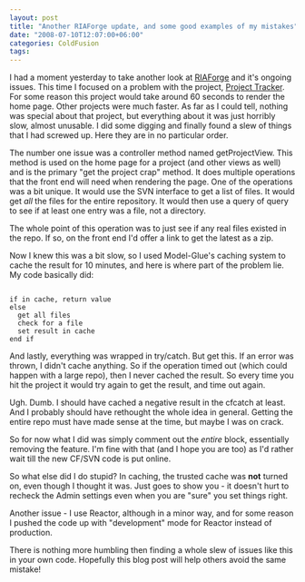 ```yaml
---
layout: post
title: "Another RIAForge update, and some good examples of my mistakes"
date: "2008-07-10T12:07:00+06:00"
categories: ColdFusion 
tags: 
---
```


I had a moment yesterday to take another look at <a href="http://www.riaforge.org">RIAForge</a> and it's ongoing issues. This time I focused on a problem with the project, <a href="http://projecttracker.riaforge.org/">Project Tracker</a>. For some reason this project would take around 60 seconds to render the home page. Other projects were much faster. As far as I could tell, nothing was special about that project, but everything about it was just horribly slow, almost unusable. I did some digging and finally found a slew of things that I had screwed up. Here they are in no particular order.
<!--more-->
The number one issue was a controller method named getProjectView. This method is used on the home page for a project (and other views as well) and is the primary "get the project crap" method. It does multiple operations that the front end will need when rendering the page. One of the operations was a bit unique. It would use the SVN interface to get a list of files. It would get <i>all</i> the files for the entire repository. It would then use a query of query to see if at least one entry was a file, not a directory. 

The whole point of this operation was to just see if any real files existed in the repo. If so, on the front end I'd offer a link to get the latest as a zip. 

Now I knew this was a bit slow, so I used Model-Glue's caching system to cache the result for 10 minutes, and here is where part of the problem lie. My code basically did:

<code>
if in cache, return value
else
  get all files
  check for a file
  set result in cache
end if
</code>

And lastly, everything was wrapped in try/catch. But get this. If an error was thrown, I didn't cache anything. So if the operation timed out (which could happen with a large repo), then I never cached the result. So every time you hit the project it would try again to get the result, and time out again.

Ugh. Dumb. I should have cached a negative result in the cfcatch at least. And I probably should have rethought the whole idea in general. Getting the entire repo must have made sense at the time, but maybe I was on crack.

So for now what I did was simply comment out the <i>entire</i> block, essentially removing the feature. I'm fine with that (and I hope you are too) as I'd rather wait till the new CF/SVN code is put online.

So what else did I do stupid? In caching, the trusted cache was <b>not</b> turned on, even though I thought it was. Just goes to show you - it doesn't hurt to recheck the Admin settings even when you are "sure" you set things right.

Another issue - I use Reactor, although in a minor way, and for some reason I pushed the code up with "development" mode for Reactor instead of production.

There is nothing more humbling then finding a whole slew of issues like this in your own code. Hopefully this blog post will help others avoid the same mistake!